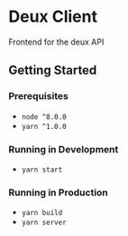 # Deux Client

Frontend for the deux API

## Getting Started
### Prerequisites
+ `node ^8.0.0`
+ `yarn ^1.0.0`



### Running in Development
+ `yarn start`

### Running in Production
+ `yarn build`
+ `yarn server`

